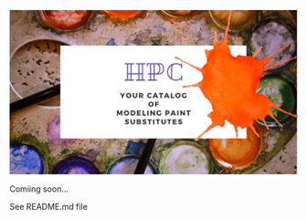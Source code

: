 ![Hobby Paints Catalog](assets/images/HPC-F-EN.png "Hobby Paints Catalog")

Comiing soon...

See README.md file